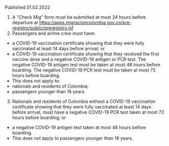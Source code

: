 Published 01.02.2022
1. A "Check Mig" form must be submitted at most 24 hours before departure at <a href="https://apps.migracioncolombia.gov.co/pre-registro/public/preregistro.jsf">https://apps.migracioncolombia.gov.co/pre-registro/public/preregistro.jsf</a>
2. Passengers and airline crew must have:
- a COVID-19 vaccination certificate showing that they were fully vaccinated at least 14 days before arrival; or
- a COVID-19 vaccination certificate showing that they received the first vaccine dose and a negative COVID-19 antigen or PCR test.
The negative COVID-19 antigen test must be taken at most 48 hours before boarding.
The negative COVID-19 PCR test must be taken at most 72 hours before boarding.
- This does not apply to:
- nationals and residents of Colombia;
- passengers younger than 18 years.
3. Nationals and residents of Colombia without a COVID-19 vaccination certificate showing that they were fully vaccinated at least 14 days before arrival, must have a negative COVID-19 PCR test taken at most 72 hours before boarding; or
- a negative COVID-19 antigen test taken at most 48 hours before boarding.
- This does not apply to passengers younger than 18 years.
